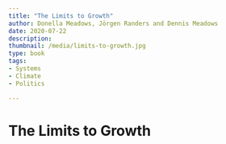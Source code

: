 ```yaml
---
title: "The Limits to Growth"
author: Donella Meadows, Jörgen Randers and Dennis Meadows
date: 2020-07-22
description: 
thumbnail: /media/limits-to-growth.jpg
type: book
tags:
- Systems
- Climate
- Politics

---
```


# The Limits to Growth